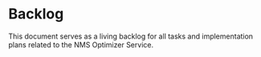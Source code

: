 # Backlog

This document serves as a living backlog for all tasks and implementation plans related to the NMS Optimizer Service.